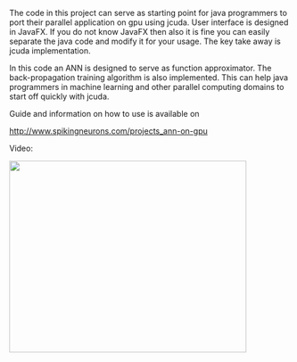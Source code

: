 The code in this project can serve as starting point for java programmers to port their parallel application on gpu using jcuda. User interface is designed in JavaFX. If you do not know JavaFX then also it is fine you can easily separate the java code and modify it for your usage. The key take away is jcuda implementation.

In this code an ANN is designed to serve as function approximator. The back-propagation training algorithm is also implemented. This can help java programmers in machine learning and other parallel computing domains to start off quickly with jcuda.


Guide and information on how to use is available on

http://www.spikingneurons.com/projects_ann-on-gpu


Video:


<a href='http://www.youtube.com/watch?feature=player_embedded&v=-KQCuKGRjEA' target='_blank'><img src='http://img.youtube.com/vi/-KQCuKGRjEA/0.jpg' width='425' height=344 /></a>
